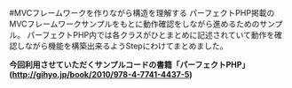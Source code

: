 #MVCフレームワークを作りながら構造を理解する
パーフェクトPHP掲載のMVCフレームワークサンプルをもとに動作確認をしながら進めるためのサンプル。
パーフェクトPHP内では各クラスがひとまとめに記述されていて動作を確認しながら機能を構築出来るようStepにわけてまとめました。

__今回利用させていただくサンプルコードの書籍「パーフェクトPHP」(http://gihyo.jp/book/2010/978-4-7741-4437-5)__

